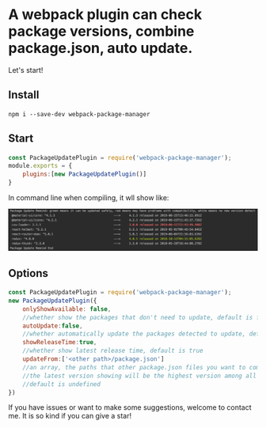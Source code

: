 # A webpack plugin can check package versions, combine package.json, auto update.

Let's start!

## Install

```
npm i --save-dev webpack-package-manager
```

## Start

```JavaScript
const PackageUpdatePlugin = require('webpack-package-manager');
module.exports = {
    plugins:[new PackageUpdatePlugin()]
}
```
In command line when compiling, it wll show like:

<img src='screen_shot.png' width='800'/>


## Options

```JavaScript
const PackageUpdatePlugin = require('webpack-package-manager');
new PackageUpdatePlugin({
    onlyShowAvailable: false,                   
    //whether show the packages that don't need to update, default is false
    autoUpdate:false,                           
    //whether automatically update the packages detected to update, default is false
    showReleaseTime:true,                       
    //whether show latest release time, default is true
    updateFrom:['<other path>/package.json']    
    //an array, the paths that other package.json files you want to combine, if set this options, 
    //the latest version showing will be the highest version among all files instead of npm latest
    //default is undefined
})
```

If you have issues or want to make some suggestions, welcome to contact me. It is so kind if you can give a star! 
